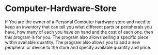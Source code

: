 # Computer-Hardware-Store
If You are the owner of a Personal Computer hardware store and need
to keep an inventory that can tell you what different parts or
peripherals you have, how many of each you have on hand and the
cost of each one, then this program is for you. The program also allows selling a specific piece
within available quantity. The program also allows you to add a new
peripheral or device to the store and specify available quantity and
price.
